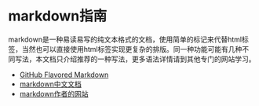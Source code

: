 # markdown指南

markdown是一种易读易写的纯文本格式的文档，使用简单的标记来代替html标签，当然也可以直接使用html标签实现更复杂的排版。同一种功能可能有几种不同写法，本文档只介绍推荐的一种写法，更多语法详情请到其他专门的网站学习。

- [GitHub Flavored Markdown](https://github.github.com/gfm/)
- [markdown中文文档](https://markdown-zh.readthedocs.io/en/latest/)
- [markdown作者的网站](https://daringfireball.net/projects/markdown/)